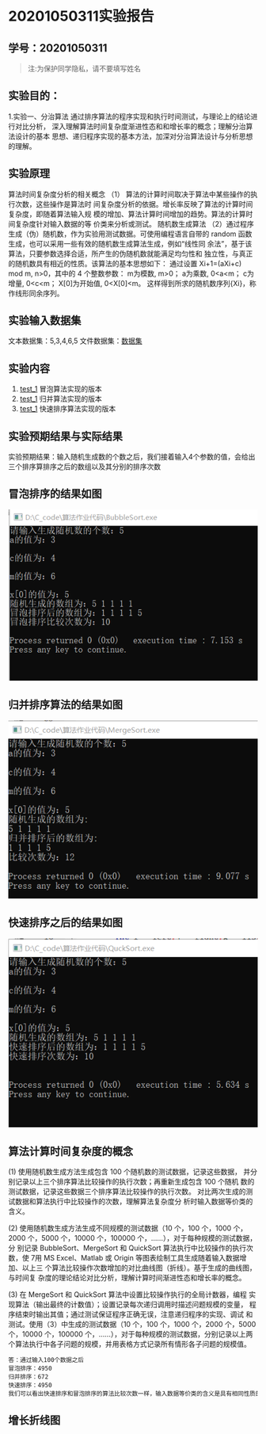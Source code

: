 # 20201050311实验报告

## 学号：20201050311 

>注:为保护同学隐私，请不要填写姓名
 
## 实验目的：

1.实验一、分治算法 
通过排序算法的程序实现和执行时间测试，与理论上的结论进行对比分析，
深入理解算法时间复杂度渐进性态和和增长率的概念；理解分治算法设计的基本
思想、递归程序实现的基本方法，加深对分治算法设计与分析思想的理解。

## 实验原理
算法时间复杂度分析的相关概念
（1） 算法的计算时间取决于算法中某些操作的执行次数，这些操作是算法时
间复杂度分析的依据。增长率反映了算法的计算时间复杂度，即随着算法输入规
模的增加、算法计算时间增加的趋势。算法的计算时间复杂度针对输入数据的等
价类来分析或测试。
 随机数生成算法
（2）通过程序生成（伪）随机数，作为实验用测试数据。可使用编程语言自带的
random 函数生成，也可以采用一些有效的随机数生成算法生成，例如“线性同
余法”，基于该算法，只要参数选择合适，所产生的伪随机数就能满足均匀性和
独立性，与真正的随机数具有相近的性质。该算法的基本思想如下：
通过设置 Xi+1=(aXi+c) mod m, n>0，其中的 4 个整数参数：
m为模数, m>0；
a为乘数, 0<a<m；
c为增量, 0<c<m；
X[0]为开始值, 0<X[0]<m。
这样得到所求的随机数序列{Xi}，称作线形同余序列。

## 实验输入数据集


文本数据集：5,3,4,6,5 
文件数据集：[数据集](./data/list.txt)

## 实验内容

1. [test_1](/test_1/BubbleSort.c) 冒泡算法实现的版本
2. [test_1](/test_1/MergeSort.c)  归并算法实现的版本
3. [test_1](/test_1/QuickSort.c)  快速排序算法实现的版本

## 实验预期结果与实际结果
实验预期结果：输入随机生成数的个数之后，我们接着输入4个参数的值，会给出三个排序算排序之后的数组以及其分别的排序次数

## 冒泡排序的结果如图
![image](https://raw.githubusercontent.com/kiritoazk/homework_template/main/test_1/img/capture_20220612203857020.bmp)

## 归并排序算法的结果如图
![image](https://raw.githubusercontent.com/kiritoazk/homework_template/main/test_1/img/capture_20220612203923400.bmp)

## 快速排序之后的结果如图
![image](https://github.com/kiritoazk/homework_template/blob/main/test_1/img/capture_20220612203941911.bmp)

## 算法计算时间复杂度的概念
(1) 使用随机数生成方法生成包含 100 个随机数的测试数据，记录这些数据，
并分别记录以上三个排序算法比较操作的执行次数；再重新生成包含 100 个随机
数的测试数据，记录这些数据三个排序算法比较操作的执行次数。
对比两次生成的测试数据和算法执行中比较操作的次数，理解算法复杂度分
析时输入数据等价类的含义。

(2) 使用随机数生成方法生成不同规模的测试数据（10 个，100 个，1000 个，
2000 个，5000 个，10000 个，100000 个，……），对于每种规模的测试数据，分
别记录 BubbleSort、MergeSort 和 QuickSort 算法执行中比较操作的执行次数，使
7用 MS Excel、Matlab 或 Origin 等图表绘制工具生成随着输入数据增加、以上三
个算法比较操作次数增加的对比曲线图（折线）。基于生成的曲线图，与时间复
杂度的理论结论对比分析，理解计算时间渐进性态和增长率的概念。

(3) 在 MergeSort 和 QuickSort 算法中设置比较操作执行的全局计数器，编程
实现算法（输出最终的计数值）；设置记录每次递归调用时描述问题规模的变量，
程序结束时输出其值；通过测试保证程序正确无误，注意递归程序的实现、调试
和测试。使用（3）中生成的测试数据（10 个，100 个，1000 个，2000 个，5000
个，10000 个，100000 个，……），对于每种规模的测试数据，分别记录以上两
个算法执行中各子问题的规模，并用表格方式记录所有情形各子问题的规模值。

```bash
答：通过输入100个数据之后
冒泡排序：4950
归并排序：672
快速排序：4950
我们可以看出快速排序和冒泡排序的算法比较次数一样，输入数据等价类的含义是具有相同性质的输入数据使得快速排序的比较次数和冒泡排序一样，使得快速排序是总处于最坏的情况，时间复杂度为O(n^2)
```
## 增长折线图

